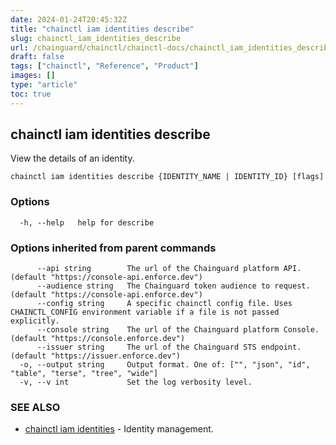 ```yaml
---
date: 2024-01-24T20:45:32Z
title: "chainctl iam identities describe"
slug: chainctl_iam_identities_describe
url: /chainguard/chainctl/chainctl-docs/chainctl_iam_identities_describe/
draft: false
tags: ["chainctl", "Reference", "Product"]
images: []
type: "article"
toc: true
---
```

## chainctl iam identities describe

View the details of an identity.

```
chainctl iam identities describe {IDENTITY_NAME | IDENTITY_ID} [flags]
```

### Options

```
  -h, --help   help for describe
```

### Options inherited from parent commands

```
      --api string        The url of the Chainguard platform API. (default "https://console-api.enforce.dev")
      --audience string   The Chainguard token audience to request. (default "https://console-api.enforce.dev")
      --config string     A specific chainctl config file. Uses CHAINCTL_CONFIG environment variable if a file is not passed explicitly.
      --console string    The url of the Chainguard platform Console. (default "https://console.enforce.dev")
      --issuer string     The url of the Chainguard STS endpoint. (default "https://issuer.enforce.dev")
  -o, --output string     Output format. One of: ["", "json", "id", "table", "terse", "tree", "wide"]
  -v, --v int             Set the log verbosity level.
```

### SEE ALSO

* [chainctl iam identities](/chainguard/chainctl/chainctl-docs/chainctl_iam_identities/)	 - Identity management.

